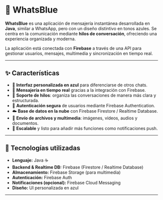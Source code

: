 # 📱 WhatsBlue  

**WhatsBlue** es una aplicación de mensajería instantánea desarrollada en **Java**, similar a WhatsApp, pero con un diseño distintivo en tonos azules. Se centra en la comunicación mediante **hilos de conversación**, ofreciendo una experiencia organizada y moderna.  

La aplicación está conectada con **Firebase** a través de una API para gestionar usuarios, mensajes, multimedia y sincronización en tiempo real.  

---

## ✨ Características  

- 🔵 **Interfaz personalizada en azul** para diferenciarse de otros chats.  
- 💬 **Mensajería en tiempo real** gracias a la integración con Firebase.  
- 🧵 **Soporte de hilos**: organiza las conversaciones de manera más clara y estructurada.  
- 🔐 **Autenticación segura** de usuarios mediante Firebase Authentication.  
- ☁️ **Base de datos en la nube** con Firebase Firestore / Realtime Database.  
- 📎 **Envío de archivos y multimedia**: imágenes, vídeos, audios y documentos.  
- 📲 **Escalable** y listo para añadir más funciones como notificaciones push.  

---

## 🚀 Tecnologías utilizadas  

- **Lenguaje:** Java ☕  
- **Backend & Realtime DB:** Firebase (Firestore / Realtime Database)  
- **Almacenamiento:** Firebase Storage (para multimedia)  
- **Autenticación:** Firebase Auth  
- **Notificaciones (opcional):** Firebase Cloud Messaging  
- **Diseño:** UI personalizada en azul  

---
